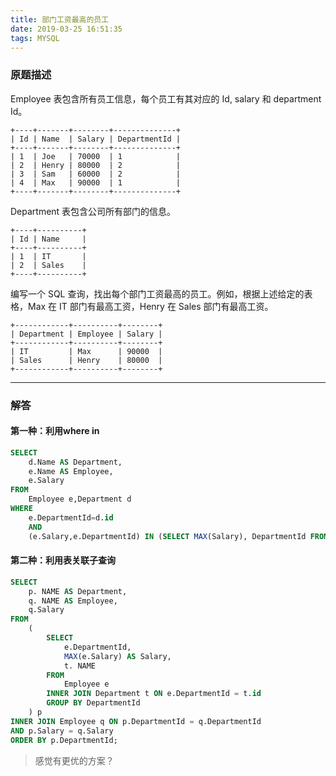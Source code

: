 ```yaml
---
title: 部门工资最高的员工
date: 2019-03-25 16:51:35
tags: MYSQL
---
```


### 原题描述
Employee 表包含所有员工信息，每个员工有其对应的 Id, salary 和 department Id。


```
+----+-------+--------+--------------+
| Id | Name  | Salary | DepartmentId |
+----+-------+--------+--------------+
| 1  | Joe   | 70000  | 1            |
| 2  | Henry | 80000  | 2            |
| 3  | Sam   | 60000  | 2            |
| 4  | Max   | 90000  | 1            |
+----+-------+--------+--------------+
```

Department 表包含公司所有部门的信息。

```
+----+----------+
| Id | Name     |
+----+----------+
| 1  | IT       |
| 2  | Sales    |
+----+----------+
```

<escape><!-- more --></escape>

编写一个 SQL 查询，找出每个部门工资最高的员工。例如，根据上述给定的表格，Max 在 IT 部门有最高工资，Henry 在 Sales 部门有最高工资。

```
+------------+----------+--------+
| Department | Employee | Salary |
+------------+----------+--------+
| IT         | Max      | 90000  |
| Sales      | Henry    | 80000  |
+------------+----------+--------+
```

----
### 解答

#### 第一种：利用where in
```sql
SELECT 
    d.Name AS Department,
    e.Name AS Employee,
    e.Salary 
FROM 
    Employee e,Department d 
WHERE
    e.DepartmentId=d.id 
    AND
    (e.Salary,e.DepartmentId) IN (SELECT MAX(Salary), DepartmentId FROM Employee GROUP BY DepartmentId);
```

#### 第二种：利用表关联子查询
```sql
SELECT
    p. NAME AS Department,
    q. NAME AS Employee,
    q.Salary
FROM
    (
        SELECT
            e.DepartmentId,
            MAX(e.Salary) AS Salary,
            t. NAME
        FROM
            Employee e
        INNER JOIN Department t ON e.DepartmentId = t.id
        GROUP BY DepartmentId
    ) p
INNER JOIN Employee q ON p.DepartmentId = q.DepartmentId
AND p.Salary = q.Salary
ORDER BY p.DepartmentId;
```


> 感觉有更优的方案？